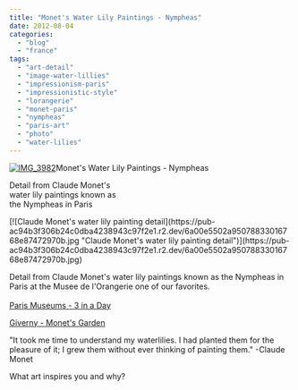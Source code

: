 ```yaml
---
title: "Monet's Water Lily Paintings - Nympheas"
date: 2012-08-04
categories: 
  - "blog"
  - "france"
tags: 
  - "art-detail"
  - "image-water-lillies"
  - "impressionism-paris"
  - "impressionistic-style"
  - "lorangerie"
  - "monet-paris"
  - "nympheas"
  - "paris-art"
  - "photo"
  - "water-lilies"
---
```


[![IMG_3982](https://pub-ac94b3f306b24c0dba4238943c97f2e1.r2.dev/6a00e5502a95078833016768e87421970b.jpg "IMG_3982")](https://pub-ac94b3f306b24c0dba4238943c97f2e1.r2.dev/6a00e5502a95078833016768e87421970b.jpg)Monet's Water Lily Paintings - Nympheas  
  
Detail from Claude Monet's  
water lily paintings known as  
the Nympheas in Paris

<!--more--> [![Claude Monet's water lily painting detail](https://pub-ac94b3f306b24c0dba4238943c97f2e1.r2.dev/6a00e5502a95078833016768e87472970b.jpg "Claude Monet's water lily painting detail")](https://pub-ac94b3f306b24c0dba4238943c97f2e1.r2.dev/6a00e5502a95078833016768e87472970b.jpg)  
  
Detail from Claude Monet's water lily paintings known as the Nympheas in Paris at the Musee de l'Orangerie one of our favorites.  
[  
Paris Museums - 3 in a Day](http://soultravelers3new.local/2006/09/3-museums-in-a.html "Paris museums")  
  
[Giverny - Monet's Garden](http://soultravelers3new.local/2006/10/giverny-monets.html "Giverny - Monet's garden")  
  
"It took me time to understand my waterlilies. I had planted them for the pleasure of it; I grew them without ever thinking of painting them." -Claude Monet

What art inspires you and why?
